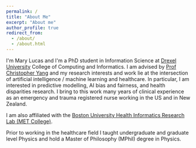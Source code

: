 ```yaml
---
permalink: /
title: "About Me"
excerpt: "About me"
author_profile: true
redirect_from: 
  - /about/
  - /about.html
---
```


I'm Mary Lucas and I'm a PhD student in Information Science at [Drexel University](https://drexel.edu/cci/) College of Computing and Informatics. I am advised by [Prof Christopher Yang](http://cci.drexel.edu/faculty/cyang/) and my research interests and work lie at the intersection of artificial intelligence / machine learning and healthcare.  In particular, I am interested in predictive modelling, AI bias and fairness, and health disparities research. I bring to this work many years of clinical experience as an emergency and trauma registered nurse working in the US and in New Zealand. 

I am also affiliated with the [Boston University Health Informatics Research Lab (MET College)](https://www.bu.edu/met/). 

Prior to working in the healthcare field I taught undergraduate and graduate level Physics and hold a Master of Philosophy (MPhil) degree in Physics.

